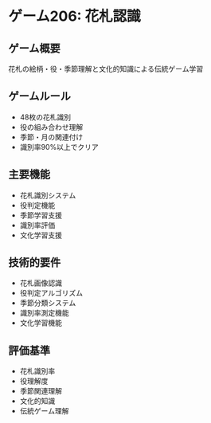 # ゲーム206: 花札認識

## ゲーム概要
花札の絵柄・役・季節理解と文化的知識による伝統ゲーム学習

## ゲームルール
- 48枚の花札識別
- 役の組み合わせ理解
- 季節・月の関連付け
- 識別率90%以上でクリア

## 主要機能
- 花札識別システム
- 役判定機能
- 季節学習支援
- 識別率評価
- 文化学習支援

## 技術的要件
- 花札画像認識
- 役判定アルゴリズム
- 季節分類システム
- 識別率測定機能
- 文化学習機能

## 評価基準
- 花札識別率
- 役理解度
- 季節関連理解
- 文化的知識
- 伝統ゲーム理解
